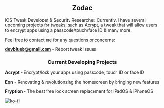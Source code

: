 <H2 align="center">Zodac</H1>

iOS Tweak Developer & Security Researcher. Currently, I have several upcoming projects for tweaks, such as Acrypt, a 
tweak that will allow users to encrypt apps using a passcode/touch/face ID & many more. 

Feel free to contact me for any questions or concerns:

**devblueb@gmail.com** - Report tweak issues

<H3 align="center">Current Developing Projects</H1>


**Acrypt** - Encrypt/lock your apps using passcode, touch ID or face ID 

**Eon** - Renovating & revolutionzing the homescreen by bringing new features

**Fryption** - The best free lock screen replacement for iPadOS & iPhoneOS

[![ko-fi](https://ko-fi.com/img/githubbutton_sm.svg)](https://ko-fi.com/zodacios)